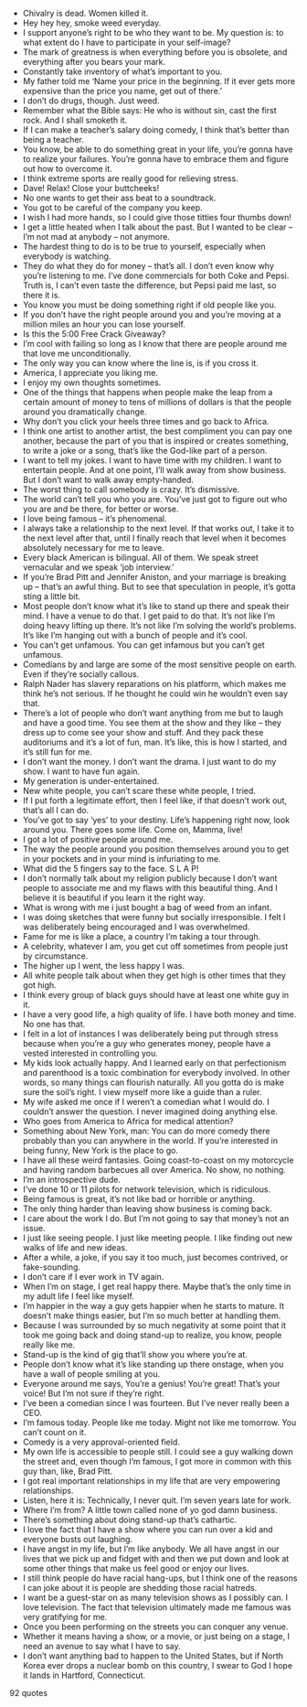  - Chivalry is dead. Women killed it.
 - Hey hey hey, smoke weed everyday.
 - I support anyone’s right to be who they want to be. My question is: to what extent do I have to participate in your self-image?
 - The mark of greatness is when everything before you is obsolete, and everything after you bears your mark.
 - Constantly take inventory of what’s important to you.
 - My father told me ‘Name your price in the beginning. If it ever gets more expensive than the price you name, get out of there.’
 - I don’t do drugs, though. Just weed.
 - Remember what the Bible says: He who is without sin, cast the first rock. And I shall smoketh it.
 - If I can make a teacher’s salary doing comedy, I think that’s better than being a teacher.
 - You know, be able to do something great in your life, you’re gonna have to realize your failures. You’re gonna have to embrace them and figure out how to overcome it.
 - I think extreme sports are really good for relieving stress.
 - Dave! Relax! Close your buttcheeks!
 - No one wants to get their ass beat to a soundtrack.
 - You got to be careful of the company you keep.
 - I wish I had more hands, so I could give those titties four thumbs down!
 - I get a little heated when I talk about the past. But I wanted to be clear – I’m not mad at anybody – not anymore.
 - The hardest thing to do is to be true to yourself, especially when everybody is watching.
 - They do what they do for money – that’s all. I don’t even know why you’re listening to me. I’ve done commercials for both Coke and Pepsi. Truth is, I can’t even taste the difference, but Pepsi paid me last, so there it is.
 - You know you must be doing something right if old people like you.
 - If you don’t have the right people around you and you’re moving at a million miles an hour you can lose yourself.
 - Is this the 5:00 Free Crack Giveaway?
 - I’m cool with failing so long as I know that there are people around me that love me unconditionally.
 - The only way you can know where the line is, is if you cross it.
 - America, I appreciate you liking me.
 - I enjoy my own thoughts sometimes.
 - One of the things that happens when people make the leap from a certain amount of money to tens of millions of dollars is that the people around you dramatically change.
 - Why don’t you click your heels three times and go back to Africa.
 - I think one artist to another artist, the best compliment you can pay one another, because the part of you that is inspired or creates something, to write a joke or a song, that’s like the God-like part of a person.
 - I want to tell my jokes. I want to have time with my children. I want to entertain people. And at one point, I’ll walk away from show business. But I don’t want to walk away empty-handed.
 - The worst thing to call somebody is crazy. It’s dismissive.
 - The world can’t tell you who you are. You’ve just got to figure out who you are and be there, for better or worse.
 - I love being famous – it’s phenomenal.
 - I always take a relationship to the next level. If that works out, I take it to the next level after that, until I finally reach that level when it becomes absolutely necessary for me to leave.
 - Every black American is bilingual. All of them. We speak street vernacular and we speak ‘job interview.’
 - If you’re Brad Pitt and Jennifer Aniston, and your marriage is breaking up – that’s an awful thing. But to see that speculation in people, it’s gotta sting a little bit.
 - Most people don’t know what it’s like to stand up there and speak their mind. I have a venue to do that. I get paid to do that. It’s not like I’m doing heavy lifting up there. It’s not like I’m solving the world’s problems. It’s like I’m hanging out with a bunch of people and it’s cool.
 - You can’t get unfamous. You can get infamous but you can’t get unfamous.
 - Comedians by and large are some of the most sensitive people on earth. Even if they’re socially callous.
 - Ralph Nader has slavery reparations on his platform, which makes me think he’s not serious. If he thought he could win he wouldn’t even say that.
 - There’s a lot of people who don’t want anything from me but to laugh and have a good time. You see them at the show and they like – they dress up to come see your show and stuff. And they pack these auditoriums and it’s a lot of fun, man. It’s like, this is how I started, and it’s still fun for me.
 - I don’t want the money. I don’t want the drama. I just want to do my show. I want to have fun again.
 - My generation is under-entertained.
 - New white people, you can’t scare these white people, I tried.
 - If I put forth a legitimate effort, then I feel like, if that doesn’t work out, that’s all I can do.
 - You’ve got to say ‘yes’ to your destiny. Life’s happening right now, look around you. There goes some life. Come on, Mamma, live!
 - I got a lot of positive people around me.
 - The way the people around you position themselves around you to get in your pockets and in your mind is infuriating to me.
 - What did the 5 fingers say to the face. S L A P!
 - I don’t normally talk about my religion publicly because I don’t want people to associate me and my flaws with this beautiful thing. And I believe it is beautiful if you learn it the right way.
 - What is wrong with me i just bought a bag of weed from an infant.
 - I was doing sketches that were funny but socially irresponsible. I felt I was deliberately being encouraged and I was overwhelmed.
 - Fame for me is like a place, a country I’m taking a tour through.
 - A celebrity, whatever I am, you get cut off sometimes from people just by circumstance.
 - The higher up I went, the less happy I was.
 - All white people talk about when they get high is other times that they got high.
 - I think every group of black guys should have at least one white guy in it.
 - I have a very good life, a high quality of life. I have both money and time. No one has that.
 - I felt in a lot of instances I was deliberately being put through stress because when you’re a guy who generates money, people have a vested interested in controlling you.
 - My kids look actually happy. And I learned early on that perfectionism and parenthood is a toxic combination for everybody involved. In other words, so many things can flourish naturally. All you gotta do is make sure the soil’s right. I view myself more like a guide than a ruler.
 - My wife asked me once if I weren’t a comedian what I would do. I couldn’t answer the question. I never imagined doing anything else.
 - Who goes from America to Africa for medical attention?
 - Something about New York, man: You can do more comedy there probably than you can anywhere in the world. If you’re interested in being funny, New York is the place to go.
 - I have all these weird fantasies. Going coast-to-coast on my motorcycle and having random barbecues all over America. No show, no nothing.
 - I’m an introspective dude.
 - I’ve done 10 or 11 pilots for network television, which is ridiculous.
 - Being famous is great, it’s not like bad or horrible or anything.
 - The only thing harder than leaving show business is coming back.
 - I care about the work I do. But I’m not going to say that money’s not an issue.
 - I just like seeing people. I just like meeting people. I like finding out new walks of life and new ideas.
 - After a while, a joke, if you say it too much, just becomes contrived, or fake-sounding.
 - I don’t care if I ever work in TV again.
 - When I’m on stage, I get real happy there. Maybe that’s the only time in my adult life I feel like myself.
 - I’m happier in the way a guy gets happier when he starts to mature. It doesn’t make things easier, but I’m so much better at handling them.
 - Because I was surrounded by so much negativity at some point that it took me going back and doing stand-up to realize, you know, people really like me.
 - Stand-up is the kind of gig that’ll show you where you’re at.
 - People don’t know what it’s like standing up there onstage, when you have a wall of people smiling at you.
 - Everyone around me says, You’re a genius! You’re great! That’s your voice! But I’m not sure if they’re right.
 - I’ve been a comedian since I was fourteen. But I’ve never really been a CEO.
 - I’m famous today. People like me today. Might not like me tomorrow. You can’t count on it.
 - Comedy is a very approval-oriented field.
 - My own life is accessible to people still. I could see a guy walking down the street and, even though I’m famous, I got more in common with this guy than, like, Brad Pitt.
 - I got real important relationships in my life that are very empowering relationships.
 - Listen, here it is: Technically, I never quit. I’m seven years late for work.
 - Where I’m from? A little town called none of yo god damn business.
 - There’s something about doing stand-up that’s cathartic.
 - I love the fact that I have a show where you can run over a kid and everyone busts out laughing.
 - I have angst in my life, but I’m like anybody. We all have angst in our lives that we pick up and fidget with and then we put down and look at some other things that make us feel good or enjoy our lives.
 - I still think people do have racial hang-ups, but I think one of the reasons I can joke about it is people are shedding those racial hatreds.
 - I want be a guest-star on as many television shows as I possibly can. I love television. The fact that television ultimately made me famous was very gratifying for me.
 - Once you been performing on the streets you can conquer any venue.
 - Whether it means having a show, or a movie, or just being on a stage, I need an avenue to say what I have to say.
 - I don’t want anything bad to happen to the United States, but if North Korea ever drops a nuclear bomb on this country, I swear to God I hope it lands in Hartford, Connecticut.

92 quotes
